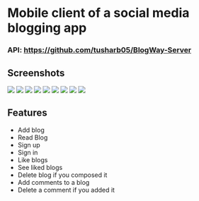 # Mobile client of a social media blogging app

### API: https://github.com/tusharb05/BlogWay-Server

## Screenshots

![](./screenshots/1.PNG)
![](./screenshots/2.PNG)
![](./screenshots/3.PNG)
![](./screenshots/4.PNG)
![](./screenshots/5.PNG)
![](./screenshots/6.PNG)
![](./screenshots/7.PNG)
![](./screenshots/8.PNG)
![](./screenshots/9.PNG)

## Features

- Add blog
- Read Blog
- Sign up
- Sign in
- Like blogs
- See liked blogs
- Delete blog if you composed it
- Add comments to a blog
- Delete a comment if you added it
